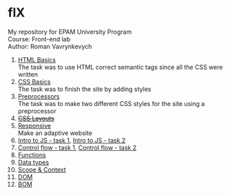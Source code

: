 # flX
My repository for EPAM University Program <br />
Course: Front-end lab <br />
Author: Roman Vavrynkevych

 1. [HTML Basics](https://romanvavryn.github.io/FLX/FLX_homework_1/homework/) <br />The task was to use HTML correct semantic tags since all the CSS were written
 2. [CSS Basics](https://romanvavryn.github.io/FLX/FLX_homework_2/homework/) <br /> The task was to finish the site by adding styles
 3. [Preprocessors](https://romanvavryn.github.io/FLX/FLX_homework_3/homework/) <br /> The task was to make two different CSS styles for the site using a preprocessor
 4. [~~CSS Layouts~~](https://romanvavryn.github.io/FLX/FLX_homework_4/homework/)
 5. [Responsive](https://romanvavryn.github.io/FLX/FLX_homework_5/homework/src/) <br /> Make an adaptive website
 6. [Intro to JS - task 1](https://romanvavryn.github.io/FLX/FLX_homework_6/homework/task1.html),  [Intro to JS - task 2](https://romanvavryn.github.io/FLX/FLX_homework_6/homework/task2.html) 
 7. [Control flow - task 1](https://romanvavryn.github.io/FLX/FLX_homework_7/homework/src/task1.html),  [Control flow - task 2](https://romanvavryn.github.io/FLX/FLX_homework_7/homework/src/task2.html) 
 8. [Functions](https://romanvavryn.github.io/FLX/FLX_homework_8/homework/)
 9. [Data types](https://romanvavryn.github.io/FLX/FLX_homework_9/homework/)
 10. [Scope & Context](https://romanvavryn.github.io/FLX/FLX_homework_10/homework/src/)
 11. [DOM](https://romanvavryn.github.io/FLX/FLX_homework_11/homework/)
 12. [BOM](https://romanvavryn.github.io/FLX/FLX_homework_12/homework/)

